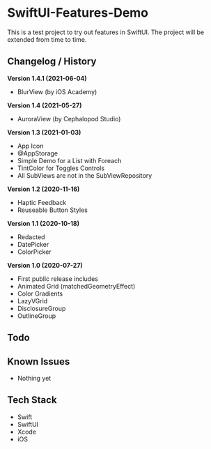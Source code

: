 #  SwiftUI-Features-Demo

This is a test project to try out  features in SwiftUI. The project will be extended from time to time.

## Changelog / History

**Version 1.4.1 (2021-06-04)**
- BlurView (by iOS Academy)

**Version 1.4 (2021-05-27)**
- AuroraView (by Cephalopod Studio)

**Version 1.3 (2021-01-03)**
- App Icon
- @AppStorage
- Simple Demo for a List with Foreach
- TintColor for Toggles Controls
- All SubViews are not in the SubViewRepository

**Version 1.2 (2020-11-16)**
- Haptic Feedback
- Reuseable Button Styles

**Version 1.1 (2020-10-18)**
- Redacted
- DatePicker
- ColorPicker

**Version 1.0 (2020-07-27)**

- First public release includes
- Animated Grid (matchedGeometryEffect)
- Color Gradients
- LazyVGrid
- DisclosureGroup
- OutlineGroup

## Todo

## Known Issues

- Nothing yet

## Tech Stack

- Swift
- SwiftUI
- Xcode
- iOS
